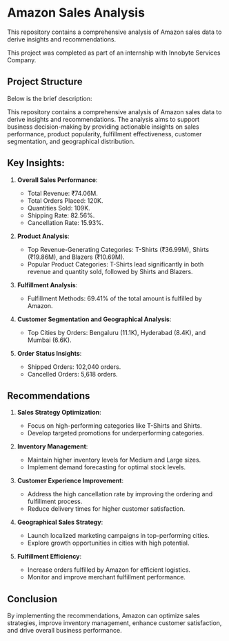 # Amazon Sales Analysis

This repository contains a comprehensive analysis of Amazon sales data to derive insights and recommendations. 

This project was completed as part of an internship with Innobyte Services Company.

## Project Structure

Below is the brief description:

This repository contains a comprehensive analysis of Amazon sales data to derive insights and recommendations. The analysis aims to support business decision-making by providing actionable insights on sales performance, product popularity, fulfillment effectiveness, customer segmentation, and geographical distribution.

## Key Insights:

1. **Overall Sales Performance**:
   - Total Revenue: ₹74.06M.
   - Total Orders Placed: 120K.
   - Quantities Sold: 109K.
   - Shipping Rate: 82.56%.
   - Cancellation Rate: 15.93%.

2. **Product Analysis**:
   - Top Revenue-Generating Categories: T-Shirts (₹36.99M), Shirts (₹19.86M), and Blazers (₹10.69M).
   - Popular Product Categories: T-Shirts lead significantly in both revenue and quantity sold, followed by Shirts and Blazers.

3. **Fulfillment Analysis**:
   - Fulfillment Methods: 69.41% of the total amount is fulfilled by Amazon.

4. **Customer Segmentation and Geographical Analysis**:
   - Top Cities by Orders: Bengaluru (11.1K), Hyderabad (8.4K), and Mumbai (6.6K).

5. **Order Status Insights**:
   - Shipped Orders: 102,040 orders.
   - Cancelled Orders: 5,618 orders.

## Recommendations

1. **Sales Strategy Optimization**:
   - Focus on high-performing categories like T-Shirts and Shirts.
   - Develop targeted promotions for underperforming categories.

2. **Inventory Management**:
   - Maintain higher inventory levels for Medium and Large sizes.
   - Implement demand forecasting for optimal stock levels.

3. **Customer Experience Improvement**:
   - Address the high cancellation rate by improving the ordering and fulfillment process.
   - Reduce delivery times for higher customer satisfaction.

4. **Geographical Sales Strategy**:
   - Launch localized marketing campaigns in top-performing cities.
   - Explore growth opportunities in cities with high potential.

5. **Fulfillment Efficiency**:
   - Increase orders fulfilled by Amazon for efficient logistics.
   - Monitor and improve merchant fulfillment performance.

## Conclusion

By implementing the recommendations, Amazon can optimize sales strategies, improve inventory management, enhance customer satisfaction, and drive overall business performance.
